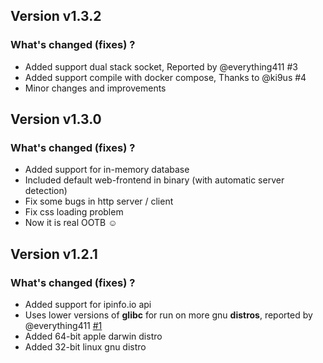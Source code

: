 ## Version v1.3.2

### What's changed (fixes) ?

- Added support dual stack socket, Reported by @everything411 #3
- Added support compile with docker compose, Thanks to @ki9us #4
- Minor changes and improvements

## Version v1.3.0

### What's changed (fixes) ?

- Added support for in-memory database
- Included default web-frontend in binary (with automatic server detection)
- Fix some bugs in http server / client
- Fix css loading problem
- Now it is real OOTB ☺️

## Version v1.2.1

### What's changed (fixes) ?

- Added support for ipinfo.io api
- Uses lower versions of **glibc** for run on more gnu **distros**, reported by @everything411 [#1](https://github.com/librespeed/speedtest-rust/issues/1)
- Added 64-bit apple darwin distro
- Added 32-bit linux gnu distro